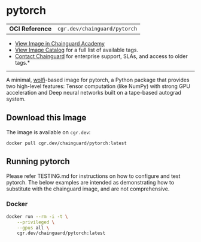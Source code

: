 <!--monopod:start-->
# pytorch
| | |
| - | - |
| **OCI Reference** | `cgr.dev/chainguard/pytorch` |


* [View Image in Chainguard Academy](https://edu.chainguard.dev/chainguard/chainguard-images/reference/pytorch/overview/)
* [View Image Catalog](https://console.enforce.dev/images/catalog) for a full list of available tags.
* [Contact Chainguard](https://www.chainguard.dev/chainguard-images) for enterprise support, SLAs, and access to older tags.*

---
<!--monopod:end-->

<!--overview:start-->
A minimal, [wolfi](https://github.com/wolfi-dev)-based image for pytorch, a Python package that provides two high-level features: Tensor computation (like NumPy) with strong GPU acceleration and Deep neural networks built on a tape-based autograd system.

<!--overview:end-->

<!--getting:start-->
## Download this Image
The image is available on `cgr.dev`:

```
docker pull cgr.dev/chainguard/pytorch:latest
```
<!--getting:end-->

<!--body:start-->

## Running pytorch

Please refer TESTING.md for instructions on how to configure and test pytorch. 
The below examples are intended as demonstrating how to substitute with the chainguard image, and
are not comprehensive.

### Docker

```bash
docker run --rm -i -t \
    --privileged \
    --gpus all \
    cgr.dev/chainguard/pytorch:latest
```
<!--body:end-->
